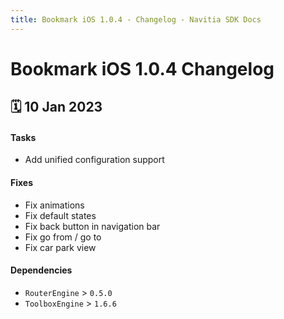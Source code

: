 ```yaml
---
title: Bookmark iOS 1.0.4 - Changelog - Navitia SDK Docs
---
```


# Bookmark iOS 1.0.4 Changelog

<h2>🗓 10 Jan 2023</h2>

#### Tasks
- Add unified configuration support 

#### Fixes
- Fix animations
- Fix default states
- Fix back button in navigation bar
- Fix go from / go to
- Fix car park view

#### Dependencies
- `RouterEngine` > `0.5.0`
- `ToolboxEngine` > `1.6.6`
